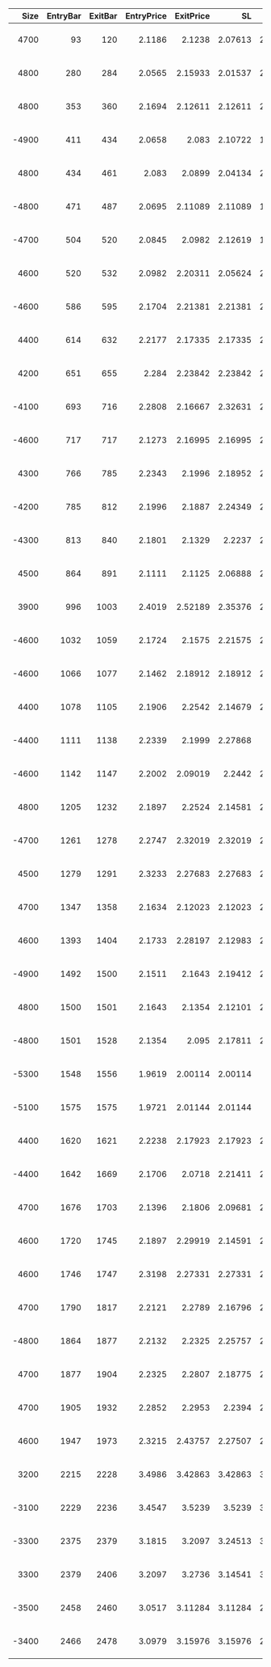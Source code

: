 |   Size |   EntryBar |   ExitBar |   EntryPrice |   ExitPrice |      SL |      TP |        PnL |   Commission |    ReturnPct | EntryTime           | ExitTime            | Duration        | Tag   |
|-------:|-----------:|----------:|-------------:|------------:|--------:|--------:|-----------:|-------------:|-------------:|:--------------------|:--------------------|:----------------|:------|
|   4700 |         93 |       120 |       2.1186 |     2.1238  | 2.07613 | 2.22443 |  -15.4386  |      39.8786 | -0.00155046  | 2025-04-04 14:00:00 | 2025-04-05 17:00:00 | 1 days 03:00:00 |       |
|   4800 |        280 |       284 |       2.0565 |     2.15933 | 2.01537 | 2.15933 |  453.088   |      40.4719 |  0.0459      | 2025-04-12 09:00:00 | 2025-04-12 13:00:00 | 0 days 04:00:00 |       |
|   4800 |        353 |       360 |       2.1694 |     2.12611 | 2.12611 | 2.27798 | -249.029   |      41.2369 | -0.0239149   | 2025-04-15 10:00:00 | 2025-04-15 17:00:00 | 0 days 07:00:00 |       |
|  -4900 |        411 |       434 |       2.0658 |     2.083   | 2.10722 | 1.96261 | -124.938   |      40.6582 | -0.0123427   | 2025-04-17 20:00:00 | 2025-04-18 19:00:00 | 0 days 23:00:00 |       |
|   4800 |        434 |       461 |       2.083  |     2.0899  | 2.04134 | 2.18715 |   -6.93984 |      40.0598 | -0.000694095 | 2025-04-18 19:00:00 | 2025-04-19 22:00:00 | 1 days 03:00:00 |       |
|  -4800 |        471 |       487 |       2.0695 |     2.11089 | 2.11089 | 1.96603 | -238.804   |      40.1317 | -0.02404     | 2025-04-20 08:00:00 | 2025-04-21 00:00:00 | 0 days 16:00:00 |       |
|  -4700 |        504 |       520 |       2.0845 |     2.0982  | 2.12619 | 1.98027 | -103.707   |      39.3174 | -0.0105855   | 2025-04-21 17:00:00 | 2025-04-22 09:00:00 | 0 days 16:00:00 |       |
|   4600 |        520 |       532 |       2.0982 |     2.20311 | 2.05624 | 2.20311 |  443.014   |      39.5721 |  0.0459      | 2025-04-22 09:00:00 | 2025-04-22 21:00:00 | 0 days 12:00:00 |       |
|  -4600 |        586 |       595 |       2.1704 |     2.21381 | 2.21381 | 2.06188 | -240.012   |      40.3347 | -0.02404     | 2025-04-25 03:00:00 | 2025-04-25 12:00:00 | 0 days 09:00:00 |       |
|   4400 |        614 |       632 |       2.2177 |     2.17335 | 2.17335 | 2.32858 | -233.799   |      38.6412 | -0.02396     | 2025-04-26 07:00:00 | 2025-04-27 01:00:00 | 0 days 18:00:00 |       |
|   4200 |        651 |       655 |       2.284  |     2.23842 | 2.23842 | 2.39831 | -229.433   |      37.9883 | -0.0239172   | 2025-04-27 20:00:00 | 2025-04-28 00:00:00 | 0 days 04:00:00 |       |
|  -4100 |        693 |       716 |       2.2808 |     2.16667 | 2.32631 | 2.16667 |  431.484   |      36.4692 |  0.0461417   | 2025-04-29 14:00:00 | 2025-04-30 13:00:00 | 0 days 23:00:00 |       |
|  -4600 |        717 |       717 |       2.1273 |     2.16995 | 2.16995 | 2.02103 | -235.715   |      39.5347 | -0.024088    | 2025-04-30 14:00:00 | 2025-04-30 14:00:00 | 0 days 00:00:00 |       |
|   4300 |        766 |       785 |       2.2343 |     2.1996  | 2.18952 | 2.34591 | -187.342   |      38.1315 | -0.0194995   | 2025-05-02 15:00:00 | 2025-05-03 10:00:00 | 0 days 19:00:00 |       |
|  -4200 |        785 |       812 |       2.1996 |     2.1887  | 2.24349 | 2.08953 |    8.91828 |      36.8617 |  0.000965357 | 2025-05-03 10:00:00 | 2025-05-04 13:00:00 | 1 days 03:00:00 |       |
|  -4300 |        813 |       840 |       2.1801 |     2.1329  | 2.2237  | 2.07109 |  165.868   |      37.0918 |  0.0176937   | 2025-05-04 14:00:00 | 2025-05-05 17:00:00 | 1 days 03:00:00 |       |
|   4500 |        864 |       891 |       2.1111 |     2.1125  | 2.06888 | 2.21665 |  -31.7124  |      38.0124 | -0.00333816  | 2025-05-06 17:00:00 | 2025-05-07 20:00:00 | 1 days 03:00:00 |       |
|   3900 |        996 |      1003 |       2.4019 |     2.52189 | 2.35376 | 2.52189 |  429.555   |      38.4056 |  0.0458564   | 2025-05-12 05:00:00 | 2025-05-12 12:00:00 | 0 days 07:00:00 |       |
|  -4600 |       1032 |      1059 |       2.1724 |     2.1575  | 2.21575 | 2.06368 |   28.7049  |      39.8351 |  0.00287249  | 2025-06-01 01:00:00 | 2025-06-02 04:00:00 | 1 days 03:00:00 |       |
|  -4600 |       1066 |      1077 |       2.1462 |     2.18912 | 2.18912 | 2.03889 | -237.335   |      39.885  | -0.02404     | 2025-06-02 11:00:00 | 2025-06-02 22:00:00 | 0 days 11:00:00 |       |
|   4400 |       1078 |      1105 |       2.1906 |     2.2542  | 2.14679 | 2.30013 |  240.726   |      39.1142 |  0.0249751   | 2025-06-02 23:00:00 | 2025-06-04 02:00:00 | 1 days 03:00:00 |       |
|  -4400 |       1111 |      1138 |       2.2339 |     2.1999  | 2.27868 | 2.1223  |  110.583   |      39.0174 |  0.0112505   | 2025-06-04 08:00:00 | 2025-06-05 11:00:00 | 1 days 03:00:00 |       |
|  -4600 |       1142 |      1147 |       2.2002 |     2.09019 | 2.2442  | 2.09019 |  466.574   |      39.4716 |  0.0461      | 2025-06-05 15:00:00 | 2025-06-05 20:00:00 | 0 days 05:00:00 |       |
|   4800 |       1205 |      1232 |       2.1897 |     2.2524  | 2.14581 | 2.29908 |  258.316   |      42.6442 |  0.0245768   | 2025-06-08 06:00:00 | 2025-06-09 10:00:00 | 1 days 04:00:00 |       |
|  -4700 |       1261 |      1278 |       2.2747 |     2.32019 | 2.32019 | 2.16097 | -257.014   |      43.192  | -0.02404     | 2025-06-10 15:00:00 | 2025-06-11 08:00:00 | 0 days 17:00:00 |       |
|   4500 |       1279 |      1291 |       2.3233 |     2.27683 | 2.27683 | 2.43947 | -250.498   |      41.4012 | -0.02396     | 2025-06-11 09:00:00 | 2025-06-11 21:00:00 | 0 days 12:00:00 |       |
|   4700 |       1347 |      1358 |       2.1634 |     2.12023 | 2.12023 | 2.27168 | -243.165   |      40.2661 | -0.0239148   | 2025-06-14 05:00:00 | 2025-06-14 16:00:00 | 0 days 11:00:00 |       |
|   4600 |       1393 |      1404 |       2.1733 |     2.28197 | 2.12983 | 2.28197 |  458.871   |      40.9884 |  0.0459      | 2025-06-16 03:00:00 | 2025-06-16 14:00:00 | 0 days 11:00:00 |       |
|  -4900 |       1492 |      1500 |       2.1511 |     2.1643  | 2.19412 | 2.04354 | -106.971   |      42.2909 | -0.0101487   | 2025-06-20 06:00:00 | 2025-06-20 14:00:00 | 0 days 08:00:00 |       |
|   4800 |       1500 |      1501 |       2.1643 |     2.1354  | 2.12101 | 2.27251 | -179.997   |      41.2771 | -0.0173263   | 2025-06-20 14:00:00 | 2025-06-20 15:00:00 | 0 days 01:00:00 |       |
|  -4800 |       1501 |      1528 |       2.1354 |     2.095   | 2.17811 | 2.02863 |  153.308   |      40.6118 |  0.014957    | 2025-06-20 15:00:00 | 2025-06-21 18:00:00 | 1 days 03:00:00 |       |
|  -5300 |       1548 |      1556 |       1.9619 |     2.00114 | 2.00114 | 1.8638  | -249.97    |      42.0082 | -0.02404     | 2025-06-22 14:00:00 | 2025-06-22 22:00:00 | 0 days 08:00:00 |       |
|  -5100 |       1575 |      1575 |       1.9721 |     2.01144 | 2.01144 | 1.8734  | -241.266   |      40.6321 | -0.0239882   | 2025-06-23 17:00:00 | 2025-06-23 17:00:00 | 0 days 00:00:00 |       |
|   4400 |       1620 |      1621 |       2.2238 |     2.17923 | 2.17923 | 2.33489 | -234.872   |      38.7466 | -0.024004    | 2025-06-25 14:00:00 | 2025-06-25 15:00:00 | 0 days 01:00:00 |       |
|  -4400 |       1642 |      1669 |       2.1706 |     2.0718  | 2.21411 | 2.06216 |  397.387   |      37.3331 |  0.0416084   | 2025-06-26 12:00:00 | 2025-06-27 15:00:00 | 1 days 03:00:00 |       |
|   4700 |       1676 |      1703 |       2.1396 |     2.1806  | 2.09681 | 2.24658 |  152.09    |      40.6099 |  0.0151241   | 2025-06-27 22:00:00 | 2025-06-29 01:00:00 | 1 days 03:00:00 |       |
|   4600 |       1720 |      1745 |       2.1897 |     2.29919 | 2.14591 | 2.29919 |  462.333   |      41.2977 |  0.0459      | 2025-06-29 18:00:00 | 2025-06-30 19:00:00 | 1 days 01:00:00 |       |
|   4600 |       1746 |      1747 |       2.3198 |     2.27331 | 2.27331 | 2.43568 | -256.129   |      42.2566 | -0.0240022   | 2025-06-30 20:00:00 | 2025-06-30 21:00:00 | 0 days 01:00:00 |       |
|   4700 |       1790 |      1817 |       2.2121 |     2.2789  | 2.16796 | 2.32281 |  271.745   |      42.2154 |  0.0261372   | 2025-07-02 16:00:00 | 2025-07-03 19:00:00 | 1 days 03:00:00 |       |
|  -4800 |       1864 |      1877 |       2.2132 |     2.2325  | 2.25757 | 2.10263 | -135.319   |      42.6787 | -0.0127378   | 2025-07-05 18:00:00 | 2025-07-06 07:00:00 | 0 days 13:00:00 |       |
|   4700 |       1877 |      1904 |       2.2325 |     2.2807  | 2.18775 | 2.34402 |  184.116   |      42.4241 |  0.017547    | 2025-07-06 07:00:00 | 2025-07-07 10:00:00 | 1 days 03:00:00 |       |
|   4700 |       1905 |      1932 |       2.2852 |     2.2953  | 2.2394  | 2.39935 |    4.4133  |      43.0567 |  0.000410905 | 2025-07-07 11:00:00 | 2025-07-08 14:00:00 | 1 days 03:00:00 |       |
|   4600 |       1947 |      1973 |       2.3215 |     2.43757 | 2.27507 | 2.43757 |  490.162   |      43.7835 |  0.0459      | 2025-07-09 05:00:00 | 2025-07-10 07:00:00 | 1 days 02:00:00 |       |
|   3200 |       2215 |      2228 |       3.4986 |     3.42863 | 3.42863 | 3.67353 | -268.245   |      44.3343 | -0.02396     | 2025-07-20 09:00:00 | 2025-07-20 22:00:00 | 0 days 13:00:00 |       |
|  -3100 |       2229 |      2236 |       3.4547 |     3.5239  | 3.5239  | 3.28206 | -257.775   |      43.2673 | -0.0240696   | 2025-07-20 23:00:00 | 2025-07-21 06:00:00 | 0 days 07:00:00 |       |
|  -3300 |       2375 |      2379 |       3.1815 |     3.2097  | 3.24513 | 3.02243 | -135.242   |      42.1819 | -0.0128815   | 2025-07-27 01:00:00 | 2025-07-27 05:00:00 | 0 days 04:00:00 |       |
|   3300 |       2379 |      2406 |       3.2097 |     3.2736  | 3.14541 | 3.37008 |  168.08    |      42.7898 |  0.0158686   | 2025-07-27 05:00:00 | 2025-07-28 08:00:00 | 1 days 03:00:00 |       |
|  -3500 |       2458 |      2460 |       3.0517 |     3.11284 | 3.11284 | 2.89921 | -257.128   |      43.1518 | -0.0240735   | 2025-07-30 12:00:00 | 2025-07-30 14:00:00 | 0 days 02:00:00 |       |
|  -3400 |       2466 |      2478 |       3.0979 |     3.15976 | 3.15976 | 2.94291 | -252.862   |      42.5521 | -0.024007    | 2025-07-30 20:00:00 | 2025-07-31 08:00:00 | 0 days 12:00:00 |       |
